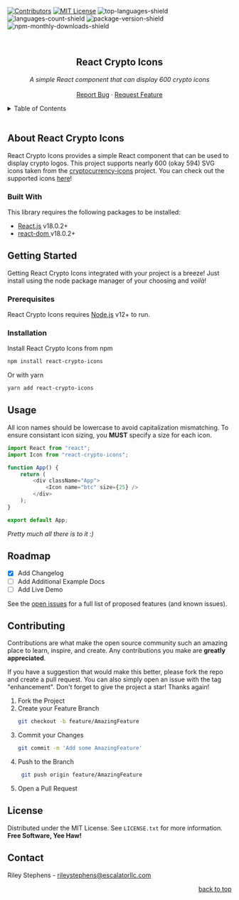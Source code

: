 <div id="top"></div>

<!-- PROJECT SHIELDS -->
[![Contributors][contributors-shield]][contributors-url]
[![MIT License][license-shield]][license-url]
![top-languages-shield]
![languages-count-shield]
![package-version-shield]
![npm-monthly-downloads-shield]

<!-- PROJECT LOGO -->
<br />
<div align="center">
  <!-- <a href="https://github.com/Shed-Enterprises/react-crypto-icons">
    <img src="images/logo.png" alt="Logo" width="80" height="80">
  </a> -->
  <h2 align="center">React Crypto Icons</h2>
  <p align="center">
    <i>A simple React component that can display 600 crypto icons</i>
    <br />
    <br />
    <!-- <a href="https://github.com/Shed-Enterprises/react-crypto-icons">View Demo</a>
    · -->
    <a href="https://github.com/Shed-Enterprises/react-crypto-icons/issues">Report Bug</a>
    ·
    <a href="https://github.com/Shed-Enterprises/react-crypto-icons/issues?q=is%3Aopen+is%3Aissue+label%3Aenhancement">Request Feature</a>
  </p>
</div>

<!-- TABLE OF CONTENTS -->
<details>
  <summary>Table of Contents</summary>
  <ol>
    <li>
      <a href="#about-the-project">About React Crypto Icons</a>
      <ul>
        <li><a href="#built-with">Built With</a></li>
      </ul>
    </li>
    <li>
      <a href="#getting-started">Getting Started</a>
      <ul>
        <li><a href="#prerequisites">Prerequisites</a></li>
        <li><a href="#installation">Installation</a></li>
      </ul>
    </li>
    <li><a href="#usage">Usage</a></li>
    <li><a href="#roadmap">Roadmap</a></li>
    <li><a href="#contributing">Contributing</a></li>
    <li><a href="#license">License</a></li>
    <li><a href="#contact">Contact</a></li>
  </ol>
</details>
<br />

<!-- ABOUT THE PROJECT -->
## About React Crypto Icons

React Crypto Icons provides a simple React component that can be used to display crypto logos. This project supports nearly 600 (okay 594) SVG icons taken from the [cryptocurrency-icons][cryptocurrency-icons] project. You can check out the supported icons [here](http://cryptoicons.co/)!

### Built With
This library requires the following packages to be installed:

* [React.js][react] v18.0.2+
* [react-dom ][react-dom] v18.0.2+

<!-- GETTING STARTED -->
## Getting Started

Getting React Crypto Icons integrated with your project is a breeze! Just install using the node package manager of your choosing and _voilà_!

### Prerequisites

React Crypto Icons requires [Node.js][nodejs] v12+ to run.

### Installation


Install React Crypto Icons from npm

```sh
npm install react-crypto-icons
```

Or with yarn

```sh
yarn add react-crypto-icons
```

## Usage

All icon names should be lowercase to avoid capitalization mismatching. To ensure consistant icon sizing, you **MUST** specify a size for each icon.

```js
import React from "react";
import Icon from "react-crypto-icons";

function App() {
    return (
        <div className="App">
            <Icon name="btc" size={25} />
        </div>
    );
}

export default App;
```

_Pretty much all there is to it :)_

<!-- ROADMAP -->
## Roadmap

- [x] Add Changelog
- [ ] Add Additional Example Docs
- [ ] Add Live Demo

See the [open issues][github-issues] for a full list of proposed features (and known issues).

<!-- CONTRIBUTING -->
## Contributing

Contributions are what make the open source community such an amazing place to learn, inspire, and create. Any contributions you make are **greatly appreciated**.

If you have a suggestion that would make this better, please fork the repo and create a pull request. You can also simply open an issue with the tag "enhancement".
Don't forget to give the project a star! Thanks again!

1. Fork the Project
2. Create your Feature Branch
   ```sh
   git checkout -b feature/AmazingFeature
   ```
3. Commit your Changes 
    ```sh
    git commit -m 'Add some AmazingFeature'
    ```
4. Push to the Branch 
   ```sh
    git push origin feature/AmazingFeature
    ```
6. Open a Pull Request


<!-- LICENSE -->
## License

Distributed under the MIT License. See `LICENSE.txt` for more information.
**Free Software, Yee Haw!**

<!-- CONTACT -->
## Contact

Riley Stephens - rileystephens@escalatorllc.com

<p align="right"><a href="#top">back to top</a></p>



<!-- Project URLS-->
[github-url]: https://github.com/Shed-Enterprises/react-crypto-icons
[github-issues]: https://github.com/Shed-Enterprises/react-crypto-icons/issues
[repo-path]: Shed-Enterprises/react-crypto-icons
[logo-path]: assets/img/logo

<!-- Built With -->
[nodejs]: https://nodejs.org/
[react]: https://www.npmjs.com/package/react
[react-dom]: https://www.npmjs.com/package/react-dom
[cryptocurrency-icons]: https://github.com/spothq/cryptocurrency-icons

<!-- License Badge -->
[license-shield]: https://img.shields.io/github/license/Shed-Enterprises/react-crypto-icons.svg?style=for-the-badge
[license-url]: https://github.com/Shed-Enterprises/react-crypto-icons/blob/main/LICENSE.txt

<!-- Version Badge -->
[package-version-shield]: https://img.shields.io/github/package-json/v/Shed-Enterprises/react-crypto-icons.svg?style=for-the-badge

<!-- Build Status Badge -->
[build-status-shield]: https://img.shields.io/travis/com/Shed-Enterprises/react-crypto-icons.svg?style=for-the-badge

<!-- Contributors Badge -->
[contributors-shield]: https://img.shields.io/github/contributors/Shed-Enterprises/react-crypto-icons.svg?style=for-the-badge
[contributors-url]: https://github.com/Shed-Enterprises/react-crypto-icons/graphs/contributors

<!-- Downloads Badge -->
[npm-monthly-downloads-shield]: https://img.shields.io/npm/dt/react-crypto-icons?style=for-the-badge
[npm-monthly-downloads-url]: https://www.npmjs.com/package/react-crypto-icons

<!-- Languages Badge-->
[top-languages-shield]: https://img.shields.io/github/languages/top/Shed-Enterprises/react-crypto-icons.svg?style=for-the-badge

[languages-count-shield]: https://img.shields.io/github/languages/count/Shed-Enterprises/react-crypto-icons.svg?style=for-the-badge
